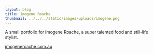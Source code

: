 ```yaml
---
layout: blog
title: Imogene Roache
thumbnail: ../../../static/images/uploads/imogene.png
---
```


A small portfolio for Imogene Roache, a super talented food and still-life stylist.

[imogeneroache.com.au](https://www.imogeneroache.com.au)